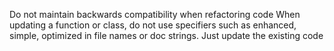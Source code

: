 ---
---
Do not maintain backwards compatibility when refactoring code
When updating a function or class, do not use specifiers such as 
enhanced, simple, optimized in file names or doc strings. Just update the existing code
